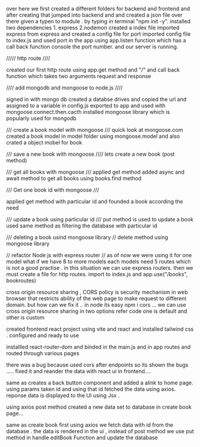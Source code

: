 over here we first created a different folders for backend and frontend 
and after creating that jumped into backend and and created a json file 
over there given a typen to module .
by typing in terminal "npm init -y".
installed two dependencies 1. express  2.nodemon
created a index file imported express from express 
and created a config file for port
imported config file to index.js
and used port in the app using app.listen function which has a call back function console the port number.
and our server is running.

///// http route ////

created our first http route using app.get method and "/"  and call back function which takes two arguments request and response

//// add mongodb and mongoose to node.js //// 

signed in with mongo db 
created a databse drives and copied the url and assigned to a variable in config.js
exported to app and used with mongoose.connect.then.cacth
installed mongoose library which is popularly used  for mongodb 

/// create a book model with mongoose ///
quick look at mongoose.com
created a book model in model folder using mongoose.model
and also crated a object mobel for book 

/// save a new book with mongoose ////
lets create a new book (post method)

/// get all books with mongoose ///
applied get method added async and await method to get all books
using books.find method

/// Get one book id with mongoose ///

applied get method with particular id and founded a book according the need 

/// update a book using particular id ///
put method is used to update a book used same method as  filtering the database with particular id 

/// deleting a book usind mongoose library //
delete method using mongoose library 

// refactor Node js with express router //
 as of now we were using it for one model what if we have 8 to more models each models need 5 routes 
 which is not a good practise .
 in this situation we can use express routers.
 then we must create a file for http routes.
 import to index.js and app.use("/books", bookroutes)

 <!-- CORS policy in NOde js and express js -->

 cross origin resource sharing ,
 CORS policy is security mechanism in web browser that restricts ability of the web page to make request to different domain.
 but how can we fix it .. in node its easy
 npm i cors ...
 we can use cross origin resource sharing in two options refer code one is default and other is custom

 <!-- oK NOW We are stepping to create a react project, vite , tailwind CSS  -->

 created frontend react project using vite and react and installed tailwind css . configured and ready to use

 <!-- SPA and add react router dom  -->

 installled react-router-dom and binded in the main.js and in app routes and routed through various pages

 <!-- show book list in react -->
 there was a bug because used cors after endpoints so its shown the bugs .....
 fixed it and reander the data with react ui in frontend....


 <!-- show book details in react  -->

 same as creates a back button component and added a alink to home page.
 using params taken id and using that id fetched the data using axios. reponse data is displayed to the UI using Jsx .

 <!-- create a book using react -->

using axios post method created a new data set to database in create book page...

<!-- edit book in react -->


same as create book first using axios we fetch data with id from the database . the data is rendered in the ui , instead of post method we use put method in handle editBook Function and update the database

<!-- delete a book using react and mongodb -->









